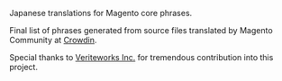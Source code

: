 Japanese translations for Magento core phrases.

Final list of phrases generated from source files translated by Magento Community at [Crowdin](https://crowdin.com/project/magento-2/ja).

Special thanks to [Veriteworks Inc.](https://veriteworks.co.jp/) for tremendous contribution into this project.